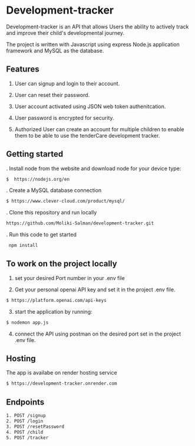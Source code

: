
# Development-tracker
Development-tracker is an API that allows Users the ability to actively track and improve their child's developmental journey. 

The project is written with Javascript using express Node.js application framework and MySQL as the database.
## Features

1. User can signup and login to their account. 

2.	User can reset their password. 

3. User account activated using JSON web token authenitcation. 

4. User password is encrypted for security.
  
5. Authorized User can create an account for multiple children to enable them to be able to use the tenderCare development tracker. 

## Getting started

. Install node from the website and download node for your device type:
```bash
$  https://nodejs.org/en
```
. Create a MySQL database connection 
```bash
$ https://www.clever-cloud.com/product/mysql/
```
. Clone this repository and run locally
```bash
https://github.com/Moliki-Salman/development-tracker.git
```
. Run this code to get started
```bash
 npm install
```
## To work on the project locally

1. set your desired Port number in your .env file
  
2. Get your personal openai API key and set it in the project .env file.
```bash
$ https://platform.openai.com/api-keys 
```
3.   start the application by running:
```bash
$ nodemon app.js 
```
4. connect the API using postman on the desired port set in the project .env file.

## Hosting
The app is availabe on render hosting service
```bash
$ https://development-tracker.onrender.com
```
## Endpoints
```bash
1. POST /signup
2. POST /login
3. POST /resetPassword
4. POST /child
5. POST /tracker
```

